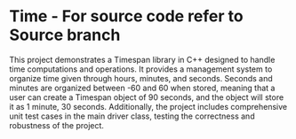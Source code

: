 # Time - For source code refer to Source branch

This project demonstrates a Timespan library in C++ designed to handle time computations and operations. It provides a management system to organize time given through hours, minutes, and seconds. Seconds and minutes are organized between -60 and 60 when stored, meaning that a user can create a Timespan object of 90 seconds, and the object will store it as 1 minute, 30 seconds. Additionally, the project includes comprehensive unit test cases in the main driver class, testing the correctness and robustness of the project.

